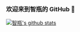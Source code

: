 ### 欢迎来到智瓶的 GitHub  👋

<!--
**penn609/penn609** is a ✨ _special_ ✨ repository because its `README.md` (this file) appears on your GitHub profile.

Here are some ideas to get you started:

- 🔭 I’m currently working on ...
- 🌱 I’m currently learning ...
- 👯 I’m looking to collaborate on ...
- 🤔 I’m looking for help with ...
- 💬 Ask me about ...
- 📫 How to reach me: ...
- 😄 Pronouns: ...
- ⚡ Fun fact: ...
-->

[![智瓶's github stats](https://github-readme-stats.vercel.app/api?username=penn609&show_icons=true&show_owner=true&count_private=true)](https://github.com/anuraghazra/github-readme-stats)

